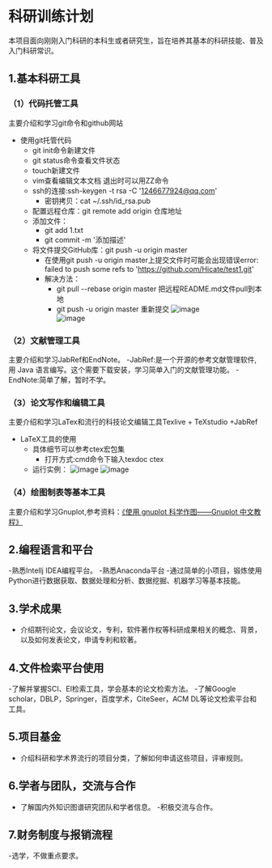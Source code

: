 # 科研训练计划
本项目面向刚刚入门科研的本科生或者研究生，旨在培养其基本的科研技能、普及入门科研常识。
## 1.基本科研工具
### （1）代码托管工具
主要介绍和学习git命令和github网站
- 使用git托管代码
  - git init命令新建文件
  - git status命令查看文件状态
  - touch新建文件
  - vim查看编辑文本文档 退出时可以用ZZ命令
  - ssh的连接:ssh-keygen -t rsa -C '1246677924@qq.com'
    - 密钥拷贝：cat ~/.ssh/id_rsa.pub
  - 配置远程仓库：git remote add origin 仓库地址
  - 添加文件：
      - git add 1.txt
      - git commit -m '添加描述'
  - 将文件提交GitHub库：git push -u origin master
      - 在使用git push -u origin master上提交文件时可能会出现错误error: failed to push some refs to 'https://github.com/Hicate/test1.git'
      - 解决方法：
          - git pull --rebase origin master  把远程README.md文件pull到本地
          - git push -u origin master       重新提交
    ![image](https://github.com/Hicate/training-records/blob/master/images/1.png)   
    ![image](https://github.com/Hicate/training-records/blob/master/images/2.png)  
### （2）文献管理工具
主要介绍和学习JabRef和EndNote。
-JabRef:是一个开源的参考文献管理软件,用 Java 语言编写。这个需要下载安装，学习简单入门的文献管理功能。
-EndNote:简单了解，暂时不学。

### （3）论文写作和编辑工具
主要介绍和学习LaTex和流行的科技论文编辑工具Texlive + TeXstudio +JabRef
- LaTeX工具的使用
  - 具体细节可以参考ctex宏包集
    - 打开方式:cmd命令下输入texdoc ctex 
  - 运行实例：
    ![image](https://github.com/Hicate/training-records/blob/master/images/3.png) 
    ![image](https://github.com/Hicate/training-records/blob/master/images/3.png)
### （4）绘图制表等基本工具
主要介绍和学习Gnuplot,参考资料：[《使用 gnuplot 科学作图——Gnuplot 中文教程》](http://wap.sciencenet.cn/home.php?mod=attachment&id=16472)

## 2.编程语言和平台
-熟悉Intellj IDEA编程平台。
-熟悉Anaconda平台
-通过简单的小项目，锻炼使用Python进行数据获取、数据处理和分析、数据挖掘、机器学习等基本技能。
## 3.学术成果
- 介绍期刊论文，会议论文，专利，软件著作权等科研成果相关的概念、背景，以及如何发表论文，申请专利和软著。

## 4.文件检索平台使用
-了解并掌握SCI、EI检索工具，学会基本的论文检索方法。
-了解Google scholar，DBLP，Springer，百度学术，CiteSeer，ACM DL等论文检索平台和工具。

## 5.项目基金
- 介绍科研和学术界流行的项目分类，了解如何申请这些项目，评审规则。
## 6.学者与团队，交流与合作
- 了解国内外知识图谱研究团队和学者信息。
-积极交流与合作。
## 7.财务制度与报销流程
-选学，不做重点要求。
